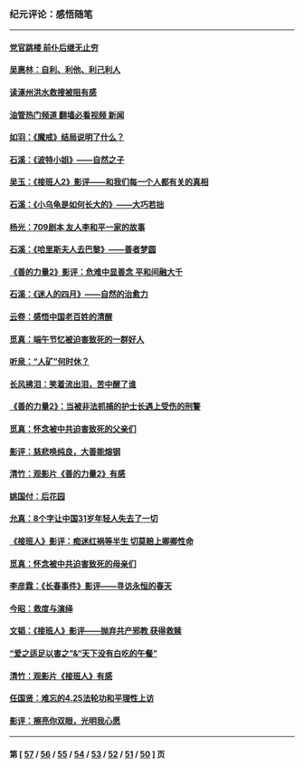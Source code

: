 ### 纪元评论：感悟随笔
---
#### [党官跳楼 前仆后继无止穷](../../pages/nsc1035/n14058175.md?08230330) 
#### [吴惠林：自利、利他、利己利人](../../pages/nsc1035/n14052459.md?08230330) 
#### [读涿州洪水救搜被阻有感](../../pages/nsc1035/n14049641.md?08230330) 
#### [油管热门频道 翻墙必看视频 新闻](ok?08230330)
#### [如羽：《魔戒》结局说明了什么？](../../pages/nsc1035/n14048860.md?08230330) 
#### [石溪：《波特小姐》——自然之子](../../pages/nsc1035/n14048291.md?08230330) 
#### [吴玉：《接班人2》影评——和我们每一个人都有关的真相](../../pages/nsc1035/n14041114.md?08230330) 
#### [石溪：《小乌龟是如何长大的》——大巧若拙](../../pages/nsc1035/n14037479.md?08230330) 
#### [杨光：709剧本 友人李和平一家的故事](../../pages/nsc1035/n14032047.md?08230330) 
#### [石溪：《哈里斯夫人去巴黎》——善者梦圆](../../pages/nsc1035/n14031778.md?08230330) 
#### [《善的力量2》影评：危难中显善念 平和间融大千](../../pages/nsc1035/n14028390.md?08230330) 
#### [石溪：《迷人的四月》——自然的治愈力](../../pages/nsc1035/n14027049.md?08230330) 
#### [云卷：感悟中国老百姓的清醒](../../pages/nsc1035/n14025152.md?08230330) 
#### [觅真：端午节忆被迫害致死的一群好人](../../pages/nsc1035/n14020985.md?08230330) 
#### [听泉：“人矿”何时休？](../../pages/nsc1035/n14016609.md?08230330) 
#### [长风拂泪：笑着流出泪，苦中醒了谁](../../pages/nsc1035/n14016469.md?08230330) 
#### [《善的力量2》：当被非法抓捕的护士长遇上受伤的刑警](../../pages/nsc1035/n14015561.md?08230330) 
#### [觅真：怀念被中共迫害致死的父亲们](../../pages/nsc1035/n14014258.md?08230330) 
#### [影评：慈悲唤纯良，大善能熔钢](../../pages/nsc1035/n14010867.md?08230330) 
#### [清竹：观影片《善的力量2》有感](../../pages/nsc1035/n14010015.md?08230330) 
#### [姚国付：后花园](../../pages/nsc1035/n14005301.md?08230330) 
#### [允真：8个字让中国31岁年轻人失去了一切](../../pages/nsc1035/n13999093.md?08230330) 
#### [《接班人》影评：痴迷红祸等半生 切莫赔上卿卿性命](../../pages/nsc1035/n13998676.md?08230330) 
#### [觅真：怀念被中共迫害致死的母亲们](../../pages/nsc1035/n13997271.md?08230330) 
#### [李彦霖：《长春事件》影评——寻访永恒的春天](../../pages/nsc1035/n13995112.md?08230330) 
#### [今昭：救度与演绎](../../pages/nsc1035/n13992670.md?08230330) 
#### [文韬：《接班人》影评——抛弃共产邪教 获得救赎](../../pages/nsc1035/n13990160.md?08230330) 
#### [“爱之适足以害之”&“天下没有白吃的午餐”](../../pages/nsc1035/n13988391.md?08230330) 
#### [清竹：观影片《接班人》有感](../../pages/nsc1035/n13983561.md?08230330) 
#### [任国贤：难忘的4.25法轮功和平理性上访](../../pages/nsc1035/n13983482.md?08230330) 
#### [影评：擦亮你双眼，光明我心愿](../../pages/nsc1035/n13982333.md?08230330) 

---
#### 第 [ [57](./57.md?08230330) / [56](./56.md?08230330) / [55](./55.md?08230330) / [54](./54.md?08230330) / [53](./53.md?08230330) / [52](./52.md?08230330) / [51](./51.md?08230330) / [50](./50.md?08230330) ] 页
